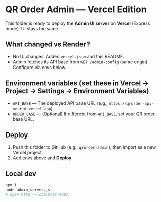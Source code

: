 # QR Order Admin — Vercel Edition

This folder is ready to deploy the **Admin UI server** on **Vercel** (Express mode). UI stays the same.

## What changed vs Render?
- No UI changes. Added `vercel.json` and this README.
- Admin fetches its API base from `GET /admin-config` (same origin). Configure via envs below.

## Environment variables (set these in Vercel → Project → Settings → Environment Variables)
- `API_BASE` — The deployed API base URL (e.g., `https://qrorder-api-yourid.vercel.app`)
- `ORDER_BASE` — (Optional) If different from `API_BASE`, set your QR order base URL.

## Deploy
1. Push this folder to GitHub (e.g., `qrorder-admin`), then import as a new Vercel project.
2. Add envs above and **Deploy**.

## Local dev
```bash
npm i
node admin_server.js
# open http://localhost:4001
```
